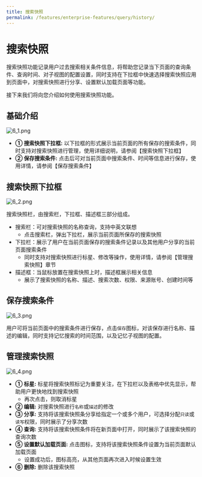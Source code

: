 ```yaml
---
title: 搜索快照
permalink: /features/enterprise-features/query/history/
---
```


# 搜索快照

搜索快照功能记录用户过去搜索相关条件信息，将帮助您记录当下页面的查询条件、查询时间、对子视图的配置设置，同时支持在下拉框中快速选择搜索快照应用到页面中，对搜索快照进行分享、设置默认加载页面等功能。

接下来我们将向您介绍如何使用搜索快照功能。

## 基础介绍

![6_1.png](https://yunshan-guangzhou.oss-cn-beijing.aliyuncs.com/pub/pic/20230922650d6263c60c9.png)

- **① 搜索快照下拉框:** 以下拉框的形式展示当前页面的所有保存的搜索条件，同时支持对搜索快照进行管理，使用详细说明，请参阅【搜索快照下拉框】
- **② 保存搜索条件:** 点击后可对当前页面中搜索条件、时间等信息进行保存，使用详情，请参阅【保存搜索条件】

## 搜索快照下拉框

![6_2.png](https://yunshan-guangzhou.oss-cn-beijing.aliyuncs.com/pub/pic/20230922650d626419381.png)

搜索快照栏，由搜索栏，下拉框、描述框三部分组成。

- 搜索栏：可对搜索快照的名称查询，支持中英文联想
  - 点击搜索栏，弹出下拉栏，展示当前页面所保存的搜索快照
- 下拉栏：展示了用户在当前页面保存的搜索条件记录以及其他用户分享的当前页面搜索条件
  - 同时支持对搜索快照进行标星、修改等操作，使用详情，请参阅【管理搜索快照】章节
- 描述框：当鼠标放置在搜索快照上时，描述框展示相关信息
  - 展示了搜索快照的名称、描述、搜索次数、权限、来源账号、创建时间等

## 保存搜索条件

![6_3.png](https://yunshan-guangzhou.oss-cn-beijing.aliyuncs.com/pub/pic/20230922650d6264dba0a.png)

用户可将当前页面中的搜索条件进行保存，点击`保存`图标，对该保存进行名称、描述的编辑，同时支持记忆搜索的时间范围，以及记忆子视图的配置。

## 管理搜索快照

![6_4.png](https://yunshan-guangzhou.oss-cn-beijing.aliyuncs.com/pub/pic/20230922650d6265ca207.png)

- **① 标星:** 标星将搜索快照标记为重要关注，在下拉栏以及表格中优先显示，帮助用户更快地找到搜索快照
  - 再次点击，则取消标星
- **② 编辑:** 对搜索快照进行`名称`或`描述`的修改
- **③ 分享:** 支持将该搜索快照条分享给指定一个或多个用户，可选择分配`只读`或`读写`权限，同时展示了分享次数
- **④ 查询:** 支持将该搜索快照条件将在新页面中打开，同时展示了该搜索快照的查询次数  
- **⑤ 设置默认加载页面:** 点击图标，支持将该搜索快照条件设置为当前页面默认加载页面
  - 设置成功后，图标高亮，从其他页面再次进入时候设置生效
- **⑥ 删除:** 删除该搜索快照
